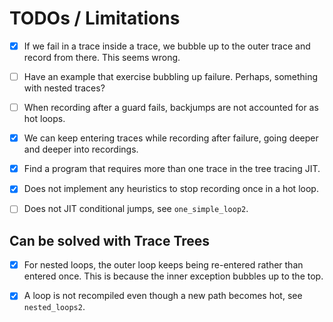 # TODOs / Limitations

- [x] If we fail in a trace inside a trace, we bubble up to the outer trace and record from there. This seems wrong.

- [ ] Have an example that exercise bubbling up failure. Perhaps, something with nested traces?

- [ ] When recording after a guard fails, backjumps are not accounted for as hot loops.

- [x] We can keep entering traces while recording after failure, going deeper and deeper into recordings.

- [x] Find a program that requires more than one trace in the tree tracing JIT.

- [x] Does not implement any heuristics to stop recording once in a hot loop.

- [ ] Does not JIT conditional jumps, see `one_simple_loop2`.

## Can be solved with Trace Trees

- [x] For nested loops, the outer loop keeps being re-entered rather than entered once. This is because the inner exception bubbles up to the top.

- [x] A loop is not recompiled even though a new path becomes hot, see `nested_loops2`.
